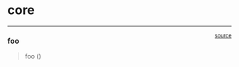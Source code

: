 # core


<!-- WARNING: THIS FILE WAS AUTOGENERATED! DO NOT EDIT! -->

------------------------------------------------------------------------

<a
href="https://github.com/chen-bryan/nbdev-test/blob/main/nbdev_test/core.py#L9"
target="_blank" style="float:right; font-size:smaller">source</a>

### foo

>  foo ()

